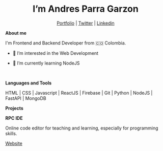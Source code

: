 <h1 align="center">I’m Andres Parra Garzon</h1>

<div align="center">
  
[Portfolio](https://byandrev-blog.vercel.app/) | [Twitter](https://twitter.com/byandrev) | [Linkedin](https://www.linkedin.com/in/byandrev/)

  
</div>


**About me**

I'm Frontend and Backend Developer from 🇨🇴 Colombia.

  
* 👀 I’m interested in the Web Development
  
* 🌱 I’m currently learning NodeJS

<br />

**Languages and Tools**

HTML | CSS | Javascript | ReactJS | Firebase | Git | Python | NodeJS | FastAPI | MongoDB


**Projects**

**RPC IDE**

Online code editor for teaching and learning, especially for programming skills.

[Website](https://rpcide-web.netlify.app/)
